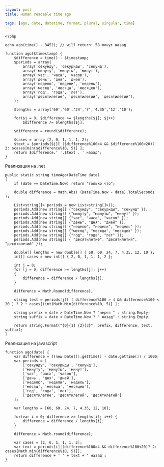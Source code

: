 ```yaml
---
layout: post
title: Human readable time ago

tags: [ago, date, datetime, format, plural, singular, time]
---
```


    <?php

    echo ago(time() - 3452); // will return: 58 минут назад

    function ago($timestamp) {
        $difference = time() - $timestamp;
        $periods = array(
            array('секунду', 'секурнды', 'секунд'),
            array('минуту', 'минуты', 'минут'),
            array('час', 'часа', 'часов'),
            array('день', 'дня', 'дней'),
            array('неделю', 'недели', 'недель'),
            array('месяц', 'месяца', 'месяцев'),
            array('год', 'года', 'лет'),
            array('десятилетие', 'десятилетий', 'десятилетий'),
        );

        $lengths = array('60','60','24','7','4.35','12','10');

        for($j = 0; $difference >= $lengths[$j]; $j++)
            $difference /= $lengths[$j];

        $difference = round($difference);

        $cases = array (2, 0, 1, 1, 1, 2);
        $text = $periods[$j][ ($difference%100>4 && $difference%100<20)? 2: $cases[min($difference%10, 5)] ];
        return $difference.' '.$text . ' назад';
    }

Реализация на .net

    public static string timeAgo(DateTime date)
    {
        if (date == DateTime.Now) return "только что";

        double difference = Math.Abs( (DateTime.Now - date).TotalSeconds );

        List<string[]> periods = new List<string[]>();
        periods.Add(new string[] {"секунду", "секурнды", "секунд" });
        periods.Add(new string[] {"минуту", "минуты", "минут" });
        periods.Add(new string[] {"час", "часа", "часов" });
        periods.Add(new string[] {"день", "дня", "дней" });
        periods.Add(new string[] {"неделю", "недели", "недель" });
        periods.Add(new string[] {"месяц", "месяца", "месяцев" });
        periods.Add(new string[] {"год", "года", "лет" });
        periods.Add(new string[] { "десятилетие", "десятилетий", "десятилетий" });

        double[] lengths = new double[] { 60, 60, 24, 7, 4.35, 12, 10 };
        int[] cases = new int[] { 2, 0, 1, 1, 1, 2 };

        int j = 0;
        for (j = 0; difference >= lengths[j]; j++)
        {
            difference = difference / lengths[j];
        }

        difference = Math.Round(difference);

        string text = periods[j][ ( difference%100 > 4 && difference%100 < 20 ) ? 2 : cases[(int)Math.Min(difference%10, 5)] ];

        string prefix = date > DateTime.Now ? "через " : string.Empty;
        string suffix = date < DateTime.Now ? " назад" : string.Empty;

        return string.Format("{0}{1} {2}{3}", prefix, difference, text, suffix);
    }

Реализация на javascript

    function ago(date) {
        var difference = ((new Date()).getTime() - date.getTime()) / 1000;
        var periods = [
            ['секунду', 'секурнды', 'секунд'],
            ['минуту', 'минуты', 'минут'],
            ['час', 'часа', 'часов'],
            ['день', 'дня', 'дней'],
            ['неделю', 'недели', 'недель'],
            ['месяц', 'месяца', 'месяцев'],
            ['год', 'года', 'лет'],
            ['десятилетие', 'десятилетий', 'десятилетий']
        ];

        var lengths = [60, 60, 24, 7, 4.35, 12, 10];

        for(var i = 0; difference >= lengths[i]; i++) {
            difference = difference / lengths[i];
        }

        difference = Math.round(difference);

        var cases = [2, 0, 1, 1, 1, 2];
        var text = periods[i][(difference%100>4 && difference%100<20)? 2: cases[Math.min(difference%10, 5)]];
        return difference + ' ' + text + ' назад';
    }
